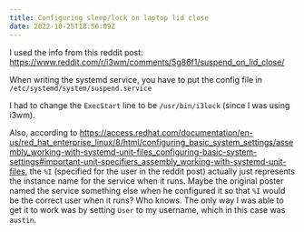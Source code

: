 ```yaml
---
title: Configuring sleep/lock on laptop lid close
date: 2022-10-25T18:56:09Z
---
```


I used the info from this reddit post: https://www.reddit.com/r/i3wm/comments/5g86f1/suspend_on_lid_close/

When writing the systemd service, you have to put the config file in `/etc/systemd/system/suspend.service`

I had to change the `ExecStart` line to be `/usr/bin/i3lock` (since I was using i3wm).

Also, according to https://access.redhat.com/documentation/en-us/red_hat_enterprise_linux/8/html/configuring_basic_system_settings/assembly_working-with-systemd-unit-files_configuring-basic-system-settings#important-unit-specifiers_assembly_working-with-systemd-unit-files, the `%I` (specified for the user in the reddit post) actually just represents the instance name for the service when it runs. Maybe the original poster named the service something else when he configured it so that `%I` would be the correct user when it runs? Who knows. The only way I was able to get it to work was by setting `User` to my username, which in this case was `austin`.